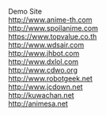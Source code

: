 Demo Site<br />
http://www.anime-th.com <br />
http://www.spoilanime.com <br />
https://www.topvalue.co.th <br />
http://www.wdsair.com <br />
http://www.jhbot.com <br />
http://www.dxlol.com <br />
http://www.cdwo.org <br />
http://www.robotgeek.net <br />
http://www.jcdown.net <br />
http://kuwachan.net <br />
http://animesa.net <br />
